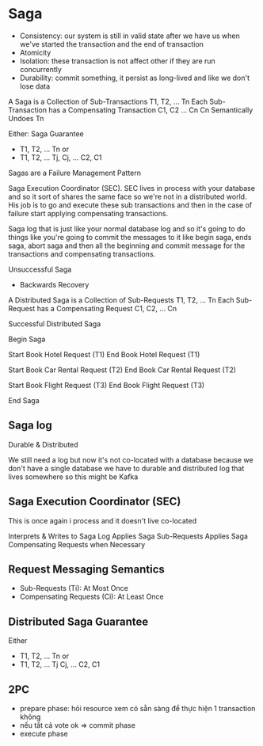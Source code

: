 # Saga

- Consistency: our system is still in valid state after we have us when we've started the transaction and the end of transaction
- Atomicity
- Isolation: these transaction is not affect other if they are run concurrently
- Durability: commit something, it persist as long-lived and like we don't lose data

A Saga is a Collection of Sub-Transactions T1, T2, ... Tn
Each Sub-Transaction has a Compensating Transaction C1, C2 ... Cn
Cn Semantically Undoes Tn

Either: Saga Guarantee
- T1, T2, ... Tn or
- T1, T2, ... Tj, Cj, ... C2, C1

Sagas are a Failure Management Pattern

Saga Execution Coordinator (SEC). SEC lives in process with your database and so it sort of shares the same face so we're not in a distributed world. His job is to go and execute these sub transactions and then in the case of failure start applying compensating transactions.

Saga log that is just like your normal database log and so it's going to do things like you're going to commit the messages to it like begin saga, ends saga, abort saga and then all the beginning and commit message for the transactions and compensating transactions.

Unsuccessful Saga
- Backwards Recovery

A Distributed Saga is a Collection of Sub-Requests T1, T2, ... Tn
Each Sub-Request has a Compensating Request C1, C2, ... Cn

Successful Distributed Saga

Begin Saga

Start Book Hotel Request (T1)
End Book Hotel Request (T1)

Start Book Car Rental Request (T2)
End Book Car Rental Request (T2)

Start Book Flight Request (T3)
End Book Flight Request (T3)

End Saga

## Saga log
Durable & Distributed

We still need a log but now it's not co-located with a database because we don't have a single database we have to durable and distributed log that lives somewhere so this might be Kafka

## Saga Execution Coordinator (SEC)

This is once again i process and it doesn't live co-located 

Interprets & Writes  to Saga Log
Applies Saga Sub-Requests
Applies Saga Compensating Requests when Necessary


## Request Messaging Semantics

- Sub-Requests (Ti): At Most Once
- Compensating Requests (Ci): At Least Once

## Distributed Saga Guarantee
Either
- T1, T2, ... Tn or
- T1, T2, ... Tj Cj, ... C2, C1

## 2PC

- prepare phase: hỏi resource xem có sẵn sàng để thực hiện 1 transaction không
- nếu tất cả vote ok => commit phase
- execute phase